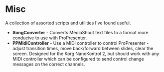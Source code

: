 Misc
====

A collection of assorted scripts and utilities I've found useful.

* **SongConverter** - Converts MediaShout text files to a format
  more conducive to use with ProPresenter.
* **PPMidiController** - Use a MIDI controller to control
  ProPresenter - adjust transition times, move back/forward 
  between slides, clear the screen.  Designed for the Korg
  NanoKontrol 2, but should work with any MIDI controller which
  can be configured to send control change messages on the
  correct channels.